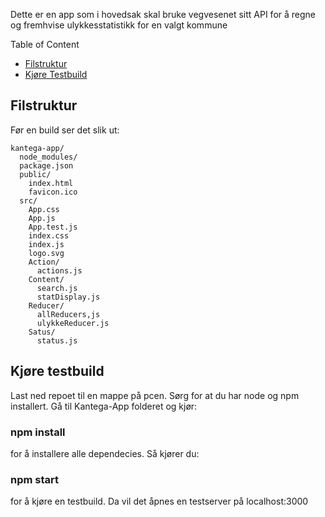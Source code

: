Dette er en app som i hovedsak skal bruke vegvesenet sitt API for å regne og fremhvise ulykkesstatistikk for en valgt kommune

Table of Content
- [Filstruktur](#Filstruktur)
- [Kjøre Testbuild](#Kjøre-testbuild)


## Filstruktur

Før en build ser det slik ut:


```
kantega-app/
  node_modules/
  package.json
  public/
    index.html
    favicon.ico
  src/
    App.css
    App.js
    App.test.js
    index.css
    index.js
    logo.svg
    Action/
      actions.js
    Content/
      search.js
      statDisplay.js
    Reducer/
      allReducers,js
      ulykkeReducer.js
    Satus/
      status.js
```


## Kjøre testbuild

Last ned repoet til en mappe på pcen. Sørg for at du har node og npm installert. Gå til Kantega-App folderet og kjør:

### npm install

for å installere alle dependecies. Så kjører du:

### npm start

for å kjøre en testbuild. Da vil det åpnes en testserver på localhost:3000
